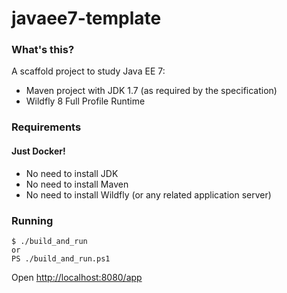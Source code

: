 # javaee7-template

### What's this?

A scaffold project to study Java EE 7:
* Maven project with JDK 1.7 (as required by the specification)
* Wildfly 8 Full Profile Runtime

### Requirements

#### Just Docker!

* No need to install JDK
* No need to install Maven
* No need to install Wildfly (or any related application server)

### Running

```
$ ./build_and_run 
or
PS ./build_and_run.ps1
```

Open [http://localhost:8080/app](http://localhost:8080/app)